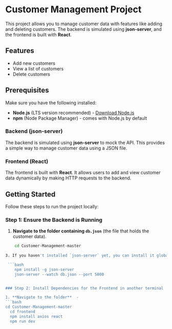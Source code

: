 # Customer Management Project

This project allows you to manage customer data with features like adding and deleting customers. The backend is simulated using **json-server**, and the frontend is built with **React**.

## Features
- Add new customers
- View a list of customers
- Delete customers

## Prerequisites

Make sure you have the following installed:
- **Node.js** (LTS version recommended) - [Download Node.js](https://nodejs.org/)
- **npm** (Node Package Manager) - comes with Node.js by default

### Backend (json-server)
The backend is simulated using **json-server** to mock the API. This provides a simple way to manage customer data using a JSON file.

### Frontend (React)
The frontend is built with **React**. It allows users to add and view customer data dynamically by making HTTP requests to the backend.

## Getting Started

Follow these steps to run the project locally:

### Step 1: Ensure the Backend is Running

1. **Navigate to the folder containing `db.json`** (the file that holds the customer data).
  ```bash
      cd Customer-Management-master
   
3. If you haven't installed `json-server` yet, you can install it globally with npm:

   ```bash
      npm install -g json-server
      json-server --watch db.json --port 5000


### Step 2: Install Dependencies for the Frontend in another terminal

1. **Navigate to the folder**  -
  ```bash
  cd Customer-Management-master
    cd frontend
    npm install axios react
    npm run dev 


